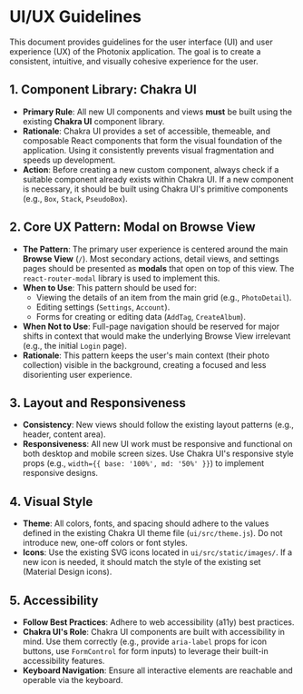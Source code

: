 # UI/UX Guidelines

This document provides guidelines for the user interface (UI) and user experience (UX) of the Photonix application. The goal is to create a consistent, intuitive, and visually cohesive experience for the user.

## 1. Component Library: Chakra UI

*   **Primary Rule**: All new UI components and views **must** be built using the existing **Chakra UI** component library.
*   **Rationale**: Chakra UI provides a set of accessible, themeable, and composable React components that form the visual foundation of the application. Using it consistently prevents visual fragmentation and speeds up development.
*   **Action**: Before creating a new custom component, always check if a suitable component already exists within Chakra UI. If a new component is necessary, it should be built using Chakra UI's primitive components (e.g., `Box`, `Stack`, `PseudoBox`).

## 2. Core UX Pattern: Modal on Browse View

*   **The Pattern**: The primary user experience is centered around the main **Browse View** (`/`). Most secondary actions, detail views, and settings pages should be presented as **modals** that open on top of this view. The `react-router-modal` library is used to implement this.
*   **When to Use**: This pattern should be used for:
    *   Viewing the details of an item from the main grid (e.g., `PhotoDetail`).
    *   Editing settings (`Settings`, `Account`).
    *   Forms for creating or editing data (`AddTag`, `CreateAlbum`).
*   **When Not to Use**: Full-page navigation should be reserved for major shifts in context that would make the underlying Browse View irrelevant (e.g., the initial `Login` page).
*   **Rationale**: This pattern keeps the user's main context (their photo collection) visible in the background, creating a focused and less disorienting user experience.

## 3. Layout and Responsiveness

*   **Consistency**: New views should follow the existing layout patterns (e.g., header, content area).
*   **Responsiveness**: All new UI work must be responsive and functional on both desktop and mobile screen sizes. Use Chakra UI's responsive style props (e.g., `width={{ base: '100%', md: '50%' }}`) to implement responsive designs.

## 4. Visual Style

*   **Theme**: All colors, fonts, and spacing should adhere to the values defined in the existing Chakra UI theme file (`ui/src/theme.js`). Do not introduce new, one-off colors or font styles.
*   **Icons**: Use the existing SVG icons located in `ui/src/static/images/`. If a new icon is needed, it should match the style of the existing set (Material Design icons).

## 5. Accessibility

*   **Follow Best Practices**: Adhere to web accessibility (a11y) best practices.
*   **Chakra UI's Role**: Chakra UI components are built with accessibility in mind. Use them correctly (e.g., provide `aria-label` props for icon buttons, use `FormControl` for form inputs) to leverage their built-in accessibility features.
*   **Keyboard Navigation**: Ensure all interactive elements are reachable and operable via the keyboard.

